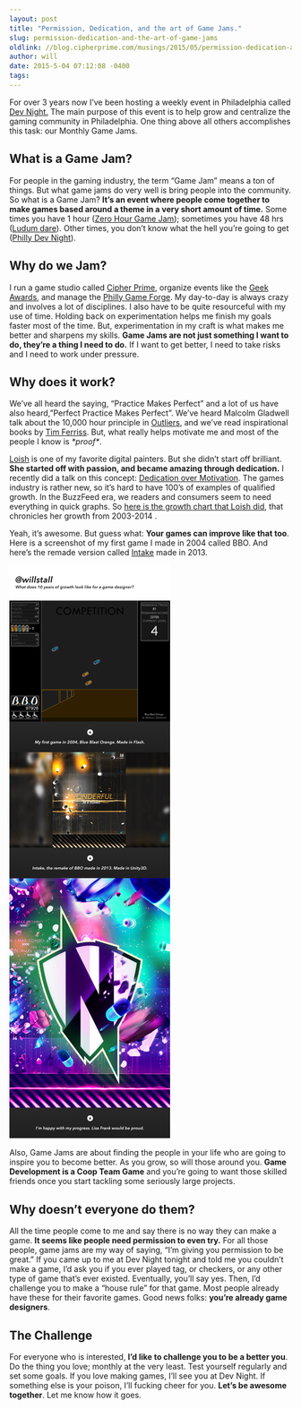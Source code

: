 ```yaml
---
layout: post
title: "Permission, Dedication, and the art of Game Jams."
slug: permission-dedication-and-the-art-of-game-jams
oldlink: //blog.cipherprime.com/musings/2015/05/permission-dedication-and-the-art-of-game-jams
author: will
date: 2015-5-04 07:12:08 -0400
tags:
---
```


For over 3 years now I’ve been hosting a weekly event in Philadelphia called [Dev Night.](http://www.phillydevnight.com "Philly Dev Night") The main purpose of this event is to help grow and centralize the gaming community in Philadelphia. One thing above all others accomplishes this task: our Monthly Game Jams.

What is a Game Jam?
-------------------

For people in the gaming industry, the term “Game Jam” means a ton of things. But what game jams do very well is bring people into the community. So what is a Game Jam? **It’s an event where people come together to make games based around a theme in a very short amount of time.** Some times you have 1 hour ([Zero Hour Game Jam](http://0hgame.eu "The Zero Hour Game Jam")); sometimes you have 48 hrs ([Ludum dare](http://ludumdare.com "Ludum Dare Game Jam")). Other times, you don’t know what the hell you’re going to get ([Philly Dev Night](http://www.phillydevnight.com "Philly Dev Night Game Jam")).

Why do we Jam?
--------------

I run a game studio called [Cipher Prime](http://www.cipherprime.com "Cipher Prime Studios"), organize events like the [Geek Awards](http://www.phillygeekawards.com "The Philadelphia Geek Awards"), and manage the [Philly Game Forge](http://www.phillygameforge.com "Philadelphia Game Forge"). My day-to-day is always crazy and involves a lot of disciplines. I also have to be quite resourceful with my use of time. Holding back on experimentation helps me finish my goals faster most of the time. But, experimentation in my craft is what makes me better and sharpens my skills. **Game Jams are not just something I want to do, they’re a thing I need to do.** If I want to get better, I need to take risks and I need to work under pressure.

Why does it work?
-----------------

We’ve all heard the saying, “Practice Makes Perfect” and a lot of us have also heard,”Perfect Practice Makes Perfect”. We’ve heard Malcolm Gladwell talk about the 10,000 hour principle in [Outliers](https://vivipins.com/10000-hours-rule/ "Outliers by Malcom Gladwell"), and we’ve read inspirational books by [Tim Ferriss](http://www.timothyferriss.com "Timothy Ferriss"). But, what really helps motivate me and most of the people I know is _\*proof\*_.

[Loish](http://loish.net "Loish") is one of my favorite digital painters. But she didn’t start off brilliant. **She started off with passion, and became amazing through dedication.** I recently did a talk on this concept: [Dedication over Motivation](http://www.gdcvault.com/play/1015751/The-Failure "A Post-Mortem Love Story - Dedication over Motivation"). The games industry is rather new, so it’s hard to have 100’s of examples of qualified growth. In the BuzzFeed era, we readers and consumers seem to need everything in quick graphs. So [here is the growth chart that Loish did](http://loish.deviantart.com/art/Improvement-meme-149230167 "Lois Growth Meme"), that chronicles her growth from 2003-2014 .

Yeah, it’s awesome. But guess what: **Your games can improve like that too**. Here is a screenshot of my first game I made in 2004 called BBO. And here’s the remade version called [Intake](http://www.cipherprime.com "Intake by Cipher Prime") made in 2013.

[![@willstall - 10 years of game design](/img/blog/willstall_10years_intake2.jpg)](/img/blog/willstall_10years_intake2.jpg)

Also, Game Jams are about finding the people in your life who are going to inspire you to become better. As you grow, so will those around you. **Game Development is a Coop Team Game** and you’re going to want those skilled friends once you start tackling some seriously large projects.

Why doesn’t everyone do them?
-----------------------------

All the time people come to me and say there is no way they can make a game. **It seems like people need permission to even try.** For all those people, game jams are my way of saying, “I’m giving you permission to be great.” If you came up to me at Dev Night tonight and told me you couldn’t make a game, I’d ask you if you ever played tag, or checkers, or any other type of game that’s ever existed. Eventually, you’ll say yes. Then, I’d challenge you to make a “house rule” for that game. Most people already have these for their favorite games. Good news folks: **you’re already game designers**.

The Challenge
-------------

For everyone who is interested, **I’d like to challenge you to be a better you**. Do the thing you love; monthly at the very least. Test yourself regularly and set some goals. If you love making games, I’ll see you at Dev Night. If something else is your poison, I’ll fucking cheer for you. **Let’s be awesome together**. Let me know how it goes.
